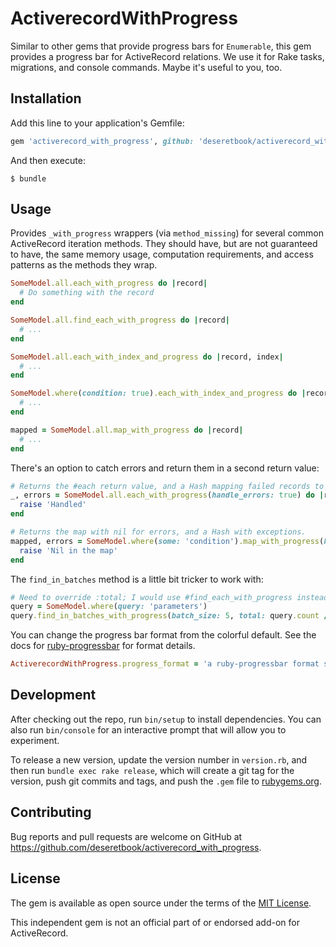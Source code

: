 # ActiverecordWithProgress

Similar to other gems that provide progress bars for `Enumerable`, this gem
provides a progress bar for ActiveRecord relations.  We use it for Rake tasks,
migrations, and console commands.  Maybe it's useful to you, too.


## Installation

Add this line to your application's Gemfile:

```ruby
gem 'activerecord_with_progress', github: 'deseretbook/activerecord_with_progress'
```

And then execute:

    $ bundle


## Usage

Provides `_with_progress` wrappers (via `method_missing`) for several common
ActiveRecord iteration methods.  They should have, but are not guaranteed to
have, the same memory usage, computation requirements, and access patterns as
the methods they wrap.


```ruby
SomeModel.all.each_with_progress do |record|
  # Do something with the record
end

SomeModel.all.find_each_with_progress do |record|
  # ...
end

SomeModel.all.each_with_index_and_progress do |record, index|
  # ...
end

SomeModel.where(condition: true).each_with_index_and_progress do |record, index|
  # ...
end

mapped = SomeModel.all.map_with_progress do |record|
  # ...
end
```

There's an option to catch errors and return them in a second return value:

```ruby
# Returns the #each return value, and a Hash mapping failed records to exceptions
_, errors = SomeModel.all.each_with_progress(handle_errors: true) do |record|
  raise 'Handled'
end

# Returns the map with nil for errors, and a Hash with exceptions.
mapped, errors = SomeModel.where(some: 'condition').map_with_progress(handle_errors: true) do |record|
  raise 'Nil in the map'
end
```

The `find_in_batches` method is a little bit tricker to work with:

```ruby
# Need to override :total; I would use #find_each_with_progress instead.
query = SomeModel.where(query: 'parameters')
query.find_in_batches_with_progress(batch_size: 5, total: query.count / 5 + !) do |batch| puts batch.size end
```


You can change the progress bar format from the colorful default.  See the docs
for [ruby-progressbar](https://rubygems.org/gems/ruby-progressbar) for format
details.

```ruby
ActiverecordWithProgress.progress_format = 'a ruby-progressbar format string'
```


## Development

After checking out the repo, run `bin/setup` to install dependencies. You can
also run `bin/console` for an interactive prompt that will allow you to
experiment.

To release a new version, update the version number in `version.rb`, and then
run `bundle exec rake release`, which will create a git tag for the version,
push git commits and tags, and push the `.gem` file to
[rubygems.org](https://rubygems.org).


## Contributing

Bug reports and pull requests are welcome on GitHub at https://github.com/deseretbook/activerecord_with_progress.


## License

The gem is available as open source under the terms of the [MIT License](http://opensource.org/licenses/MIT).

This independent gem is not an official part of or endorsed add-on for ActiveRecord.
